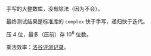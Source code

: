 手写的大整数库，没有除法（因为不会）。

最终测试结果是标准库的 `complex` 快于手写，递归快于迭代。

压 $4$ 位，最多（压前）存 $10^6$ 位数。

乘法效率：[洛谷评测记录](https://www.luogu.com.cn/record/157070952)。
